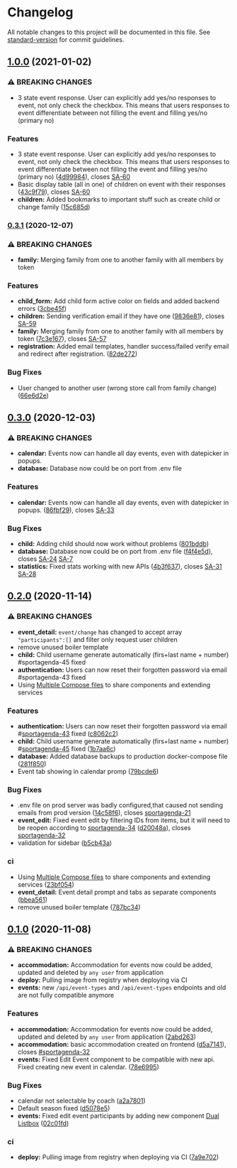 # Changelog

All notable changes to this project will be documented in this file. See [standard-version](https://github.com/conventional-changelog/standard-version) for commit guidelines.

## [1.0.0](https://github.com/dominikbullo/SportAgenda/compare/v0.3.1...v1.0.0) (2021-01-02)


### ⚠ BREAKING CHANGES

* 3 state event response. User can explicitly add yes/no responses to event, not only check the checkbox. This means that users responses to event differentiate between not filling the event and filling yes/no (primary no)

### Features

* 3 state event response. User can explicitly add yes/no responses to event, not only check the checkbox. This means that users responses to event differentiate between not filling the event and filling yes/no (primary no) ([4d99984](https://github.com/dominikbullo/SportAgenda/commit/4d99984612d4ff1d7d349633f18fb14fb9ba4753)), closes [SA-60](https://sportagenda.myjetbrains.com/youtrack/issue/SA-60)
* Basic display table (all in one) of children on event with their responses ([43c9f79](https://github.com/dominikbullo/SportAgenda/commit/43c9f79259b5c1b0bf123a80eadc5c4cebc4d5c1)), closes [SA-60](https://sportagenda.myjetbrains.com/youtrack/issue/SA-60)
* **children:** Added bookmarks to important stuff such as create child or change family ([15c685d](https://github.com/dominikbullo/SportAgenda/commit/15c685d21b07a8310437d5f8e3ee30d469fae819))

### [0.3.1](https://github.com/dominikbullo/SportAgenda/compare/v0.3.0...v0.3.1) (2020-12-07)


### ⚠ BREAKING CHANGES

* **family:** Merging family from one to another family with all members by token

### Features

* **child_form:** Add child form active color on fields and added backend errors ([3cbe45f](https://github.com/dominikbullo/SportAgenda/commit/3cbe45fc078a2e5b3902e4d1fd1e6d2ee12d1665))
* **children:** Sending verification email if they have one ([9836e81](https://github.com/dominikbullo/SportAgenda/commit/9836e81b01e58b97f52c820601151503bf050c24)), closes [SA-59](https://sportagenda.myjetbrains.com/youtrack/issue/SA-59)
* **family:** Merging family from one to another family with all members by token ([7c3e167](https://github.com/dominikbullo/SportAgenda/commit/7c3e167cb3c38d50ce10d3a3e43707277c146387)), closes [SA-57](https://sportagenda.myjetbrains.com/youtrack/issue/SA-57)
* **registration:** Added email templates, handler success/failed verify email and redirect after registration. ([82de272](https://github.com/dominikbullo/SportAgenda/commit/82de2723c54eab139307f771ec65054ed611cd02))


### Bug Fixes

* User changed to another user (wrong store call from family change) ([66e6d2e](https://github.com/dominikbullo/SportAgenda/commit/66e6d2eb54a96c9831bede9cd0782063f0a3be58))

## [0.3.0](https://github.com/dominikbullo/sport_club_management_system/compare/v0.2.0...v0.3.0) (2020-12-03)


### ⚠ BREAKING CHANGES

* **calendar:** Events now can handle all day events, even with datepicker in popups.
* **database:** Database now could be on port from .env file

### Features

* **calendar:** Events now can handle all day events, even with datepicker in popups. ([86fbf29](https://github.com/dominikbullo/sport_club_management_system/commit/86fbf29d48d571d5c02d44cf70e441c840dfd25f)), closes [SA-33](https://sportagenda.myjetbrains.com/youtrack/issue/SA-33)


### Bug Fixes

* **child:** Adding child should now work without problems ([801bddb](https://github.com/dominikbullo/sport_club_management_system/commit/801bddb5c7020c3f53688fbc5d33b480111a3318))
* **database:** Database now could be on port from .env file ([f4f4e5d](https://github.com/dominikbullo/sport_club_management_system/commit/f4f4e5d94f40f1441b824db0f629b75eed23e325)), closes [SA-24](https://sportagenda.myjetbrains.com/youtrack/issue/SA-24) [SA-7](https://sportagenda.myjetbrains.com/youtrack/issue/SA-7)
* **statistics:** Fixed stats working with new APIs ([4b3f637](https://github.com/dominikbullo/sport_club_management_system/commit/4b3f63728d88917226801e97c3064ae2b9aa411d)), closes [SA-31](https://sportagenda.myjetbrains.com/youtrack/issue/SA-31) [SA-28](https://sportagenda.myjetbrains.com/youtrack/issue/SA-28)

## [0.2.0](https://github.com/dominikbullo/sport_club_management_system/compare/v0.1.0...v0.2.0) (2020-11-14)


### ⚠ BREAKING CHANGES

* **event_detail:** `event/change` has changed to accept array `"participants":[]` and filter only request user children
* remove unused boiler template
* **child:** Child username generate automatically (firs+last name + number) #sportagenda-45 fixed
* **authentication:** Users can now reset their forgotten password via email #sportagenda-43 fixed
* Using [Multiple Compose files](https://docs.docker.com/compose/extends/) to share components and extending services

### Features

* **authentication:** Users can now reset their forgotten password via email #[sportagenda-43](https://sportagenda.myjetbrains.com/youtrack/issue/sportagenda-43) fixed ([c8062c2](https://github.com/dominikbullo/sport_club_management_system/commit/c8062c2f4ae8629fc621417244668851ec4bd7a6))
* **child:** Child username generate automatically (firs+last name + number) #[sportagenda-45](https://sportagenda.myjetbrains.com/youtrack/issue/sportagenda-45) fixed ([1b7aa6c](https://github.com/dominikbullo/sport_club_management_system/commit/1b7aa6ce670b511f2809e69a918b6ffacafc7e52))
* **database:** Added database backups to production docker-compose file ([281f850](https://github.com/dominikbullo/sport_club_management_system/commit/281f850da8b9036eb1771a008276a802cc72cfe1))
* Event tab showing in calendar promp ([79bcde6](https://github.com/dominikbullo/sport_club_management_system/commit/79bcde6614a09a928d2642579ba5257789efac27))


### Bug Fixes

* .env file on prod server was badly configured,that caused not sending emails from prod version ([14c58f6](https://github.com/dominikbullo/sport_club_management_system/commit/14c58f69ee11b68b482e55f8ddb82c20f54157e3)), closes [sportagenda-21](https://sportagenda.myjetbrains.com/youtrack/issue/sportagenda-21)
* **event_edit:** Fixed event edit by filtering IDs from items, but it will need to be reopen according to [sportagenda-34](https://sportagenda.myjetbrains.com/youtrack/issue/sportagenda-34) ([d20048a](https://github.com/dominikbullo/sport_club_management_system/commit/d20048a468ee6b0d4c86853ca12f1448da74415d)), closes [sportagenda-32](https://sportagenda.myjetbrains.com/youtrack/issue/sportagenda-32)
* validation for sidebar ([b5cb43a](https://github.com/dominikbullo/sport_club_management_system/commit/b5cb43adbd915229b5992e3772837d4587542c29))


### ci

* Using [Multiple Compose files](https://docs.docker.com/compose/extends/) to share components and extending services ([23bf054](https://github.com/dominikbullo/sport_club_management_system/commit/23bf054a92d21236d44bbe0c6927ad88b42fc207))
* **event_detail:** Event detail prompt and tabs as separate components ([bbea561](https://github.com/dominikbullo/sport_club_management_system/commit/bbea5615eb8e591548e0f7425f319807a6563dfa))
* remove unused boiler template ([787bc34](https://github.com/dominikbullo/sport_club_management_system/commit/787bc34200b01c2c4cad4e546848be4a8169f4d8))

## [0.1.0](https://github.com/dominikbullo/sport_club_management_system/compare/v1.0.1-alpha.1...v0.1.0) (2020-11-08)


### ⚠ BREAKING CHANGES

* **accommodation:** Accommodation for events now could be added, updated and deleted by `any user` from application
* **deploy:** Pulling image from registry when deploying via CI
* **events:** new `/api/event-types` and `/api/event-types` endpoints and old are not fully compatible anymore

### Features

* **accommodation:** Accommodation for events now could be added, updated and deleted by `any user` from application ([2abd263](https://github.com/dominikbullo/sport_club_management_system/commit/2abd2633604bde8d13c0256fa3137921d5337c35))
* **accommodation:** basic accommodation created on frontend ([d5a7141](https://github.com/dominikbullo/sport_club_management_system/commit/d5a7141850c7a5c6e4675f6937236ff29e00bed9)), closes [#sportagenda-32](https://github.com/dominikbullo/sport_club_management_system/issues/sportagenda-32)
* **events:** Fixed Edit Event component to be compatible with new api. Fixed creating new event in calendar. ([78e6995](https://github.com/dominikbullo/sport_club_management_system/commit/78e6995386ee172d98c7cfd73266e388b33d89ca))


### Bug Fixes

* calendar not selectable by coach ([a2a7801](https://github.com/dominikbullo/sport_club_management_system/commit/a2a78013bbf9cd2083c204f2fd8decd8c1c9bb1c))
* Default season fixed ([d5078e5](https://github.com/dominikbullo/sport_club_management_system/commit/d5078e5e921142dcd5a38099b81c15b935972e32))
* **events:** Fixed edit event participants by adding new component [Dual Listbox](https://vuejsexamples.com/vue-multi-select-dual-listbox/) ([02c01fd](https://github.com/dominikbullo/sport_club_management_system/commit/02c01fdb94b0ff7487bc40b41837a0420f4723cf))


### ci

* **deploy:** Pulling image from registry when deploying via CI ([7a9e702](https://github.com/dominikbullo/sport_club_management_system/commit/7a9e702f132fadbd8e6452419bc80fa717fdd15f))
